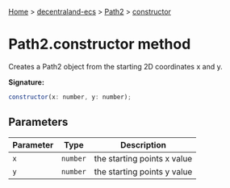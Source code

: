 [Home](./index) &gt; [decentraland-ecs](./decentraland-ecs.md) &gt; [Path2](./decentraland-ecs.path2.md) &gt; [constructor](./decentraland-ecs.path2.constructor.md)

# Path2.constructor method

Creates a Path2 object from the starting 2D coordinates x and y.

**Signature:**
```javascript
constructor(x: number, y: number);
```

## Parameters

|  Parameter | Type | Description |
|  --- | --- | --- |
|  `x` | `number` | the starting points x value |
|  `y` | `number` | the starting points y value |

